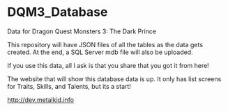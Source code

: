 # DQM3_Database
Data for Dragon Quest Monsters 3: The Dark Prince

This repository will have JSON files of all the tables as the data gets created. At the end, a SQL Server mdb file will also be uploaded.

If you use this data, all I ask is that you share that you got it from here!

The website that will show this database data is up. It only has list screens for Traits, Skills, and Talents, but its a start!

http://dev.metalkid.info
